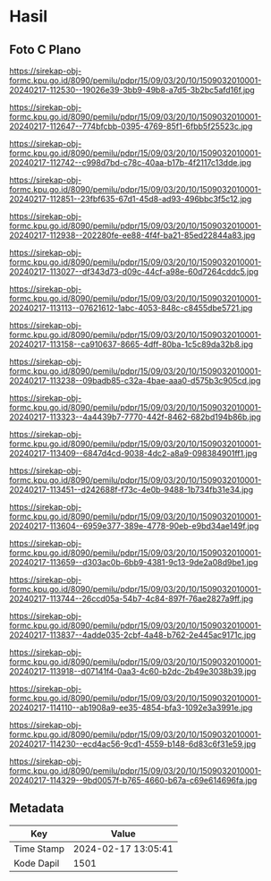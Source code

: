 # Hasil

## Foto C Plano

https://sirekap-obj-formc.kpu.go.id/8090/pemilu/pdpr/15/09/03/20/10/1509032010001-20240217-112530--19026e39-3bb9-49b8-a7d5-3b2bc5afd16f.jpg

https://sirekap-obj-formc.kpu.go.id/8090/pemilu/pdpr/15/09/03/20/10/1509032010001-20240217-112647--774bfcbb-0395-4769-85f1-6fbb5f25523c.jpg

https://sirekap-obj-formc.kpu.go.id/8090/pemilu/pdpr/15/09/03/20/10/1509032010001-20240217-112742--c998d7bd-c78c-40aa-b17b-4f2117c13dde.jpg

https://sirekap-obj-formc.kpu.go.id/8090/pemilu/pdpr/15/09/03/20/10/1509032010001-20240217-112851--23fbf635-67d1-45d8-ad93-496bbc3f5c12.jpg

https://sirekap-obj-formc.kpu.go.id/8090/pemilu/pdpr/15/09/03/20/10/1509032010001-20240217-112938--202280fe-ee88-4f4f-ba21-85ed22844a83.jpg

https://sirekap-obj-formc.kpu.go.id/8090/pemilu/pdpr/15/09/03/20/10/1509032010001-20240217-113027--df343d73-d09c-44cf-a98e-60d7264cddc5.jpg

https://sirekap-obj-formc.kpu.go.id/8090/pemilu/pdpr/15/09/03/20/10/1509032010001-20240217-113113--07621612-1abc-4053-848c-c8455dbe5721.jpg

https://sirekap-obj-formc.kpu.go.id/8090/pemilu/pdpr/15/09/03/20/10/1509032010001-20240217-113158--ca910637-8665-4dff-80ba-1c5c89da32b8.jpg

https://sirekap-obj-formc.kpu.go.id/8090/pemilu/pdpr/15/09/03/20/10/1509032010001-20240217-113238--09badb85-c32a-4bae-aaa0-d575b3c905cd.jpg

https://sirekap-obj-formc.kpu.go.id/8090/pemilu/pdpr/15/09/03/20/10/1509032010001-20240217-113323--4a4439b7-7770-442f-8462-682bd194b86b.jpg

https://sirekap-obj-formc.kpu.go.id/8090/pemilu/pdpr/15/09/03/20/10/1509032010001-20240217-113409--6847d4cd-9038-4dc2-a8a9-098384901ff1.jpg

https://sirekap-obj-formc.kpu.go.id/8090/pemilu/pdpr/15/09/03/20/10/1509032010001-20240217-113451--d242688f-f73c-4e0b-9488-1b734fb31e34.jpg

https://sirekap-obj-formc.kpu.go.id/8090/pemilu/pdpr/15/09/03/20/10/1509032010001-20240217-113604--6959e377-389e-4778-90eb-e9bd34ae149f.jpg

https://sirekap-obj-formc.kpu.go.id/8090/pemilu/pdpr/15/09/03/20/10/1509032010001-20240217-113659--d303ac0b-6bb9-4381-9c13-9de2a08d9be1.jpg

https://sirekap-obj-formc.kpu.go.id/8090/pemilu/pdpr/15/09/03/20/10/1509032010001-20240217-113744--26ccd05a-54b7-4c84-897f-76ae2827a9ff.jpg

https://sirekap-obj-formc.kpu.go.id/8090/pemilu/pdpr/15/09/03/20/10/1509032010001-20240217-113837--4adde035-2cbf-4a48-b762-2e445ac9171c.jpg

https://sirekap-obj-formc.kpu.go.id/8090/pemilu/pdpr/15/09/03/20/10/1509032010001-20240217-113918--d07141f4-0aa3-4c60-b2dc-2b49e3038b39.jpg

https://sirekap-obj-formc.kpu.go.id/8090/pemilu/pdpr/15/09/03/20/10/1509032010001-20240217-114110--ab1908a9-ee35-4854-bfa3-1092e3a3991e.jpg

https://sirekap-obj-formc.kpu.go.id/8090/pemilu/pdpr/15/09/03/20/10/1509032010001-20240217-114230--ecd4ac56-9cd1-4559-b148-6d83c6f31e59.jpg

https://sirekap-obj-formc.kpu.go.id/8090/pemilu/pdpr/15/09/03/20/10/1509032010001-20240217-114329--9bd0057f-b765-4660-b67a-c69e614696fa.jpg


## Metadata

| Key        | Value               |
| ---------- | ------------------- |
| Time Stamp | 2024-02-17 13:05:41 |
| Kode Dapil | 1501                |



